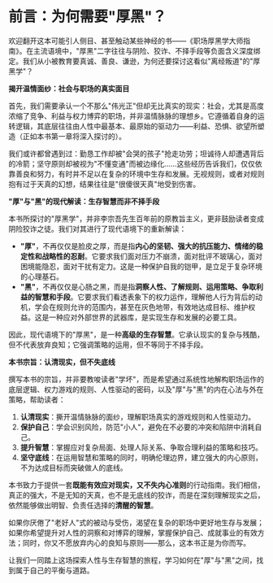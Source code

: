 # 前言：为何需要"厚黑"？

欢迎翻开这本可能引人侧目、甚至触动某些神经的书——《职场厚黑学大师指南》。在主流语境中，"厚黑"二字往往与阴险、狡诈、不择手段等负面含义深度绑定。我们从小被教育要真诚、善良、谦逊，为何还要探讨这看似"离经叛道"的"厚黑学"？

**揭开温情面纱：社会与职场的真实面目**

首先，我们需要承认一个不那么"伟光正"但却无比真实的现实：社会，尤其是高度浓缩了竞争、利益与权力博弈的职场，并非温情脉脉的理想乡。它遵循着自身的运转逻辑，其底层往往由人性中最基本、最原始的驱动力——利益、恐惧、欲望所塑造（正如本书第一章将深入探讨的）。

我们或许都曾遇到过：勤恳工作却被"会哭的孩子"抢走功劳；坦诚待人却遭遇背后的冷箭；坚守原则却被视为"不懂变通"而被边缘化……这些经历告诉我们，仅仅依靠善良和努力，有时并不足以在复杂的环境中生存和发展。无视规则，或者对规则抱有过于天真的幻想，结果往往是"很傻很天真"地受到伤害。

**"厚"与"黑"的现代解读：生存智慧而非不择手段**

本书所探讨的"厚黑学"，并非李宗吾先生百年前的原教旨主义，更非鼓励读者变成阴险狡诈之徒。我们对其进行了现代语境下的重新解读：

*   **"厚"**，不再仅仅是脸皮之厚，而是指**内心的坚韧、强大的抗压能力、情绪的稳定性和战略性的忍耐**。它要求我们面对压力不崩溃，面对批评不玻璃心，面对困境能隐忍，面对干扰有定力。这是一种保护自我的铠甲，是立足于复杂环境的心理基石。
*   **"黑"**，不再仅仅是心肠之黑，而是指**洞察人性、了解规则、运用策略、争取利益的智慧和手段**。它要求我们看透表象下的权力运作，理解他人行为背后的动机，学会在规则允许的范围内，甚至在灰色地带，有效地达成目标、维护权益。这是一种应对外部世界的武器库，是实现生存和发展的必要工具。

因此，现代语境下的"厚黑"，是一种**高级的生存智慧**。它承认现实的复杂与残酷，但不代表放弃良知；它强调策略的运用，但不等同于不择手段。

**本书宗旨：认清现实，但不失底线**

撰写本书的宗旨，并非要教唆读者"学坏"，而是希望通过系统性地解构职场运作的底层逻辑、权力游戏的规则、人性驱动的密码，以及"厚"与"黑"的内在心法与外在策略，帮助读者：

1.  **认清现实**：撕开温情脉脉的面纱，理解职场真实的游戏规则和人性驱动力。
2.  **保护自己**：学会识别风险，防范"小人"，避免在不必要的冲突和陷阱中消耗自己。
3.  **提升智慧**：掌握应对复杂局面、处理人际关系、争取合理利益的策略和技巧。
4.  **坚守底线**：在运用智慧和策略的同时，明确伦理边界，建立强大的内心原则，不为达成目标而突破做人的底线。

本书致力于提供一套**既能有效应对现实，又不失内心准则**的行动指南。我们相信，真正的强大，不是无知的天真，也不是无底线的狡诈，而是在深刻理解现实之后，依然能够做出明智、负责任选择的**清醒的智慧**。

如果你厌倦了"老好人"式的被动与受伤，渴望在复杂的职场中更好地生存与发展；如果你希望提升对人性的洞察和对博弈的理解，掌握保护自己、成就事业的有效方法；同时，你又不愿放弃内心的良知与原则——那么，这本书正是为你而写。

让我们一同踏上这场探索人性与生存智慧的旅程，学习如何在"厚"与"黑"之间，找到属于自己的平衡与道路。 